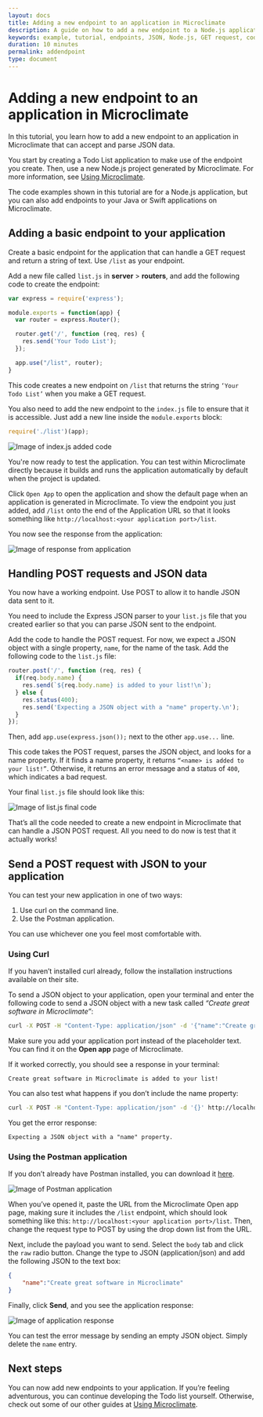 ```yaml
---
layout: docs
title: Adding a new endpoint to an application in Microclimate
description: A guide on how to add a new endpoint to a Node.js application in microclimate
keywords: example, tutorial, endpoints, JSON, Node.js, GET request, code, POST requests, Postman application, Todo list, error
duration: 10 minutes
permalink: addendpoint
type: document
---
```


# Adding a new endpoint to an application in Microclimate

In this tutorial, you learn how to add a new endpoint to an application in Microclimate that can accept and parse JSON data.

You start by creating a Todo List application to make use of the endpoint you create. Then, use a new Node.js project generated by Microclimate. For more information, see [Using Microclimate](usingmicroclimate).

The code examples shown in this tutorial are for a Node.js application, but you can also add endpoints to your Java or Swift applications on Microclimate.

## Adding a basic endpoint to your application

Create a basic endpoint for the application that can handle a GET request and return a string of text. Use `/list` as your endpoint.

Add a new file called `list.js` in **server** > **routers**, and add the following code to create the endpoint:

```javascript
var express = require('express');

module.exports = function(app) {
  var router = express.Router();

  router.get('/', function (req, res) {
    res.send('Your Todo List');
  });

  app.use("/list", router);
}
```

This code creates a new endpoint on `/list` that returns the string `‘Your Todo List’` when you make a GET request.

You also need to add the new endpoint to the `index.js` file to ensure that it is accessible. Just add a new line inside the `module.exports` block:

```javascript
require('./list')(app);
```

![Image of index.js added code](dist/images/tutorial-add-endpoint-1.png)


You're now ready to test the application. You can test within Microclimate directly because it builds and runs the application automatically by default when the project is updated.

Click `Open App` to open the application and show the default page when an application is generated in Microclimate. To view the endpoint you just added, add `/list` onto the end of the Application URL so that it looks something like `http://localhost:<your application port>/list`.

You now see the response from the application:

![Image of response from application](dist/images/tutorial-add-endpoint-2.png)

## Handling POST requests and JSON data

You now have a working endpoint. Use POST to allow it to handle JSON data sent to it.

You need to include the Express JSON parser to your `list.js` file that you created earlier so that you can parse JSON sent to the endpoint.

Add the code to handle the POST request. For now, we expect a JSON object with a single property, ``name``, for the name of the task. Add the following code to the `list.js` file:

```javascript
router.post('/', function (req, res) {
  if(req.body.name) {
    res.send(`${req.body.name} is added to your list!\n`);
  } else {
    res.status(400);
    res.send('Expecting a JSON object with a "name" property.\n');
  }
});
```
Then, add `app.use(express.json());` next to the other `app.use...` line.

This code takes the POST request, parses the JSON object, and looks for a name property. If it finds a name property, it returns `“<name> is added to your list!”`. Otherwise, it returns an error message and a status of `400`, which indicates a bad request.

Your final `list.js` file should look like this:

![Image of list.js final code](dist/images/tutorial-add-endpoint-3.png)

That’s all the code needed to create a new endpoint in Microclimate that can handle a JSON POST request. All you need to do now is test that it actually works!

## Send a POST request with JSON to your application

You can test your new application in one of two ways:

1.  Use curl on the command line.
2.  Use the Postman application.

You can use whichever one you feel most comfortable with.

### Using Curl

If you haven’t installed curl already, follow the installation instructions available on their site.

To send a JSON object to your application, open your terminal and enter the following code to send a JSON object with a new task called *“Create great software in Microclimate”*:

```bash
curl -X POST -H "Content-Type: application/json" -d '{"name":"Create great software in Microclimate"}' http://localhost:<your application port>/list
```

Make sure you add your application port instead of the placeholder text. You can find it on the **Open app** page of Microclimate.

If it worked correctly, you should see a response in your terminal:

```
Create great software in Microclimate is added to your list!
```
You can also test what happens if you don’t include the name property:

```bash
curl -X POST -H "Content-Type: application/json" -d '{}' http://localhost:<your application port>/list
```

You get the error response:

```
Expecting a JSON object with a "name" property.
```


### Using the Postman application
If you don’t already have Postman installed, you can download it [here](https://www.getpostman.com/apps).

![Image of Postman application](dist/images/tutorial-add-endpoint-4.png)

When you’ve opened it, paste the URL from the Microclimate Open app page, making sure it includes the `/list` endpoint, which should look something like this: `http://localhost:<your application port>/list`. Then, change the request type to POST by using the drop down list from the URL.

Next, include the payload you want to send. Select the `body` tab and click the `raw` radio button. Change the type to JSON (application/json) and add the following JSON to the text box:

```JSON
{
	"name":"Create great software in Microclimate"
}
```

Finally, click **Send**, and you see the application response:

![Image of application response](dist/images/tutorial-add-endpoint-5.png)

You can test the error message by sending an empty JSON object. Simply delete the ``name`` entry.

## Next steps

You can now add new endpoints to your application. If you’re feeling adventurous, you can continue developing the Todo list yourself. Otherwise, check out some of our other guides at [Using Microclimate](usingmicroclimate).
